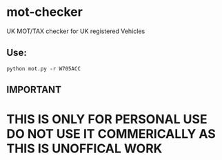 # mot-checker
UK MOT/TAX checker for UK registered Vehicles

Use:
----

```
python mot.py -r W705ACC
```




IMPORTANT
----

# THIS IS ONLY FOR PERSONAL USE DO NOT USE IT COMMERICALLY AS THIS IS UNOFFICAL WORK
